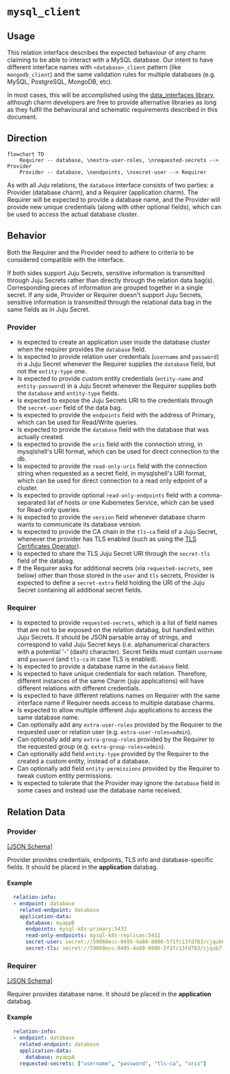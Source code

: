 # `mysql_client`

## Usage

This relation interface describes the expected behaviour of any charm claiming to be able to interact with a MySQL database.
Our intent to have different interface names with `<database>_client` pattern (like `mongodb_client`) and the same validation rules for multiple databases (e.g. MySQL, PostgreSQL, MongoDB, etc).

In most cases, this will be accomplished using the [data_interfaces library](https://github.com/canonical/data-platform-libs/blob/main/lib/charms/data_platform_libs/v0/data_interfaces.py), although charm developers are free to provide alternative libraries as long as they fulfil the behavioural and schematic requirements described in this document.

## Direction

```mermaid
flowchart TD
    Requirer -- database, \nextra-user-roles, \nrequested-secrets --> Provider
    Provider -- database, \nendpoints, \nsecret-user --> Requirer
```

As with all Juju relations, the `database` interface consists of two parties: a Provider (database charm), and a Requirer (application charm). The Requirer will be expected to provide a database name, and the Provider will provide new unique credentials (along with other optional fields), which can be used to access the actual database cluster.

## Behavior

Both the Requirer and the Provider need to adhere to criteria to be considered compatible with the interface.

If both sides support Juju Secrets, sensitive information is transmitted through Juju Secrets rather than directly through the relation data bag(s). Corresponding pieces of information are grouped together in a single secret.
If any side, Provider or Requirer doesn't support Juju Secrets, sensitive information is transmitted through the relational data bag in the same fields as in Juju Secret.

### Provider
- Is expected to create an application user inside the database cluster when the requirer provides the `database` field.
- Is expected to provide relation user credentials (`username` and `password`) in a Juju Secret whenever the Requirer supplies the `database` field, but not the `entity-type` one.
- Is expected to provide custom entity credentials (`entity-name` and `entity-password`) in a Juju Secret whenever the Requirer supplies both the `database` and `entity-type` fields.
- Is expected to expose the Juju Secrets URI to the credentials through the `secret-user` field of the data bag.
- Is expected to provide the `endpoints` field with the address of Primary, which can be used for Read/Write queries.
- Is expected to provide the `database` field with the database that was actually created.
- Is expected to provide the `uris` field with the connection string, in mysqlshell's URI format, which can be used for direct connection to the db.
- Is expected to provide the `read-only-uris` field with the connection string when requested as a secret field, in mysqlshell's URI format, which can be used for direct connection to a read only edpoint of a cluster.
- Is expected to provide optional `read-only-endpoints` field with a comma-separated list of hosts or one Kubernetes Service, which can be used for Read-only queries.
- Is expected to provide the `version` field whenever database charm wants to communicate its database version.
- Is expected to provide the CA chain in the `tls-ca` field of a Juju Secret, whenever the provider has TLS enabled (such as using the [TLS Certificates Operator](https://github.com/canonical/tls-certificates-operator)).
- Is expected to share the TLS Juju Secret URI through the `secret-tls` field of the databag.
- If the Requirer asks for additional secrets (via `requested-secrets`, see below) other than those stored in the `user` and `tls` secrets, Provider is expected to define a `secret-extra` field holding the URI of the Juju Secret containing all additional secret fields.

### Requirer

- Is expected to provide `requested-secrets`, which is a list of field names that are not to be exposed on the relation databag, but handled within Juju Secrets. It should be JSON parsable array of strings, and correspond to valid Juju Secret keys (i.e. alphanumerical characters with a potential '-' (dash) character). Secret fields must contain `username` and `password` (and `tls-ca` in case TLS is enabled).
- Is expected to provide a database name in the `database` field.
- Is expected to have unique credentials for each relation. Therefore, different instances of the same Charm (juju applications) will have different relations with different credentials.
- Is expected to have different relations names on Requirer with the same interface name if Requirer needs access to multiple database charms.
- Is expected to allow multiple different Juju applications to access the same database name.
- Can optionally add any `extra-user-roles` provided by the Requirer to the requested user or relation user (e.g. `extra-user-roles=admin`).
- Can optionally add any `extra-group-roles` provided by the Requirer to the requested group (e.g. `extra-group-roles=admin`).
- Can optionally add field `entity-type` provided by the Requirer to the created a custom entity, instead of a database.
- Can optionally add field `entity-permissions` provided by the Requirer to tweak custom entity permissions.
- Is expected to tolerate that the Provider may ignore the `database` field in some cases and instead use the database name received.

## Relation Data

### Provider

[\[JSON Schema\]](./schemas/provider.json)

Provider provides credentials, endpoints, TLS info and database-specific fields. It should be placed in the **application** databag.


#### Example
```yaml
  relation-info:
  - endpoint: database
    related-endpoint: database
    application-data:
      database: myappB
      endpoints: mysql-k8s-primary:5432
      read-only-endpoints: mysql-k8s-replicas:5432
      secret-user: secret://59060ecc-0495-4a80-8006-5f1fc13fd783/cjqub6vubg2s77p3nio0
      secret-tls: secret://59060ecc-0495-4a80-8006-5f1fc13fd783/cjqub7fubg2s77p3niog
```

### Requirer

[\[JSON Schema\]](./schemas/requirer.json)

Requirer provides database name. It should be placed in the **application** databag.

#### Example

```yaml
  relation-info:
  - endpoint: database
    related-endpoint: database
    application-data:
      database: myappA
    requested-secrets: ["username", "password", "tls-ca", "uris"]
```
